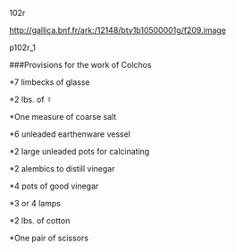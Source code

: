 102r

http://gallica.bnf.fr/ark:/12148/btv1b10500001g/f209.image

p102r_1

###Provisions for the work of Colchos

*7 limbecks of glasse

*2 lbs. of ☿

*One measure of coarse salt

*6 unleaded earthenware vessel

*2 large unleaded pots for calcinating

*2 alembics to distill vinegar

*4 pots of good vinegar

*3 or 4 lamps

*2 lbs. of cotton

*One pair of scissors
